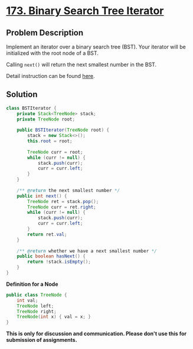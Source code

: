 # [173. Binary Search Tree Iterator][title]

## Problem Description

Implement an iterator over a binary search tree (BST). Your iterator will be initialized with the root node of a BST.

Calling `next()` will return the next smallest number in the BST.

Detail instruction can be found [here][title].


## Solution

```java
class BSTIterator {
    private Stack<TreeNode> stack;
    private TreeNode root;
    
    public BSTIterator(TreeNode root) {
        stack = new Stack<>();
        this.root = root;
        
        TreeNode curr = root;
        while (curr != null) {
            stack.push(curr);
            curr = curr.left;
        }
    }
    
    /** @return the next smallest number */
    public int next() {
        TreeNode ret = stack.pop();
        TreeNode curr = ret.right;
        while (curr != null) {
            stack.push(curr);
            curr = curr.left;
        }
        return ret.val;
    }
    
    /** @return whether we have a next smallest number */
    public boolean hasNext() {
        return !stack.isEmpty();
    }
}
```

**Definition for a Node**

```java
public class TreeNode {
    int val;
    TreeNode left;
    TreeNode right;
    TreeNode(int x) { val = x; }
}
```


**This is only for discussion and communication. Please don't use this for submission of assignments.**

[title]: https://leetcode.com/problems/binary-search-tree-iterator/